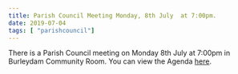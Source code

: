```yaml
---
title: Parish Council Meeting Monday, 8th July  at 7:00pm.
date: 2019-07-04
tags: [ "parishcouncil"]
---
```


There is a Parish Council meeting on Monday 8th July at 7:00pm in Burleydam Community Room. You can view the Agenda [here](https://drive.google.com/open?id=1QxCu_HfyrdIat-eVOJf39GN_srgGQhV2).
